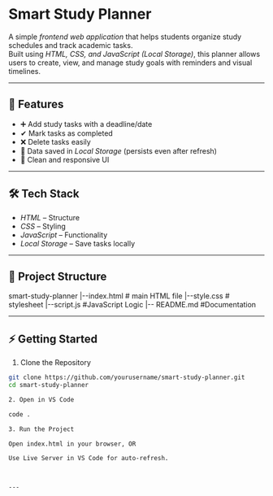 # Smart Study Planner

A simple *frontend web application* that helps students organize study schedules and track academic tasks.  
Built using *HTML, CSS, and JavaScript (Local Storage)*, this planner allows users to create, view, and manage study goals with reminders and visual timelines.

---

## 🚀 Features
- ➕ Add study tasks with a deadline/date  
- ✔ Mark tasks as completed  
- ❌ Delete tasks easily  
- 💾 Data saved in *Local Storage* (persists even after refresh)  
- 🎨 Clean and responsive UI  

---

## 🛠 Tech Stack
- *HTML* – Structure  
- *CSS* – Styling  
- *JavaScript* – Functionality  
- *Local Storage* – Save tasks locally  

---

## 📂 Project Structure

smart-study-planner
|--index.html  # main HTML file
|--style.css  # stylesheet
|--script.js  #JavaScript Logic
|-- README.md #Documentation

---

## ⚡ Getting Started

1. Clone the Repository
```bash
git clone https://github.com/yourusername/smart-study-planner.git
cd smart-study-planner

2. Open in VS Code

code .

3. Run the Project

Open index.html in your browser, OR

Use Live Server in VS Code for auto-refresh.



---
